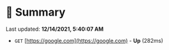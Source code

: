 # 📖 Summary
Last updated: **12/14/2021, 5:40:07 AM**

- `GET` [https://google.com](https://google.com) - **Up** (282ms)
